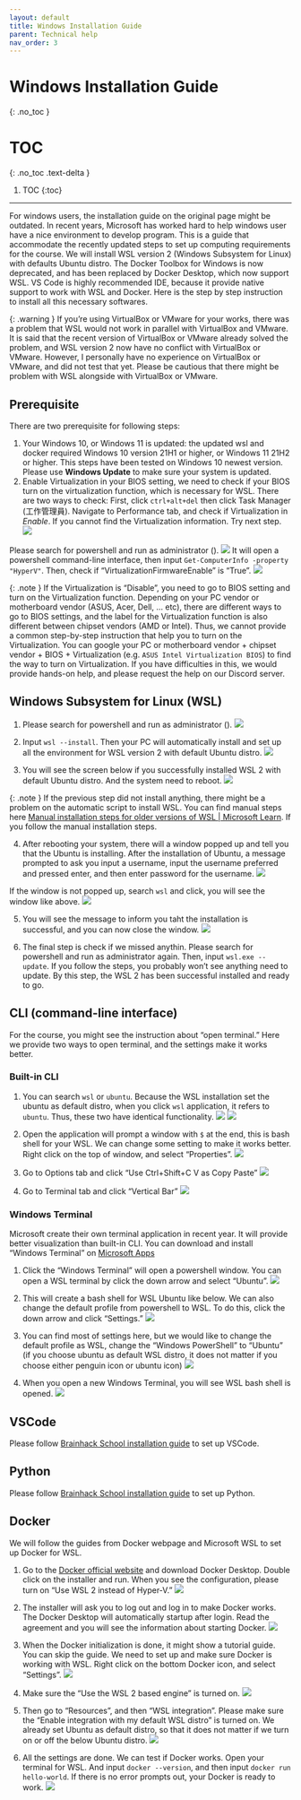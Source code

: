 ```yaml
---
layout: default
title: Windows Installation Guide
parent: Technical help
nav_order: 3
---
```


# Windows Installation Guide
{: .no_toc }

# TOC
{: .no_toc .text-delta }

1. TOC
{:toc}

---

For windows users, the installation guide on the original page might be outdated. In recent years, Microsoft has worked hard to help windows user have a nice environment to develop program. This is a guide that accommodate the recently updated steps to set up computing requirements for the course. We will install WSL version 2 (Windows Subsystem for Linux) with defaults Ubuntu distro. The Docker Toolbox for Windows is now deprecated, and has been replaced by Docker Desktop, which now support WSL. VS Code is highly recommended IDE, because it provide native support to work with WSL and Docker. Here is the step by step instruction to install all this necessary softwares.

{: .warning }
If you’re using VirtualBox or VMware for your works, there was a problem that WSL would not work in parallel with VirtualBox and VMware. It is said that the recent version of VirtualBox or VMware already solved the problem, and WSL version 2 now have no conflict with VirtualBox or VMware. However, I personally have no experience on VirtualBox or VMware, and did not test that yet. Please be cautious that there might be problem with WSL alongside with VirtualBox or VMware.

## Prerequisite
There are two prerequisite for following steps:
1. Your Windows 10, or Windows 11 is updated: the updated wsl and docker required Windows 10 version 21H1 or higher, or Windows 11 21H2 or higher. This steps have been tested on Windows 10 newest version. Please use **Windows Update** to make sure your system is updated.
2. Enable Virtualization in your BIOS setting, we need to check if your BIOS turn on the virtualization function, which is necessary for WSL. There are two ways to check:
First, click `ctrl+alt+del` then click Task Manager (工作管理員). Navigate to Performance tab, and check if Virtualization in *Enable*. If you cannot find the Virtualization information. Try next step.
![](../../assets/windowssetup/01.png)

Please search for powershell and run as administrator ().
![](../../assets/discordguide/02.png)
It will open a powershell command-line interface, then input `Get-ComputerInfo -property "HyperV"`. Then, check if “VirtualizationFirmwareEnable” is “True”.
![](../../assets/windowssetup/03.png)

{: .note }
If the Virtualization is “Disable”, you need to go to BIOS setting and turn on the Virtualization function. Depending on your PC vendor or motherboard vendor (ASUS, Acer, Dell, … etc), there are different ways to go to BIOS settings, and the label for the Virtualization function is also different between chipset vendors (AMD or Intel). Thus, we cannot provide a common step-by-step instruction that help you to turn on the Virtualization. You can google your PC or motherboard vendor + chipset vendor + BIOS + Virtualization (e.g. `ASUS Intel Virtualization BIOS`) to find the way to turn on Virtualization. If you have difficulties in this, we would provide hands-on help, and please request the help on our Discord server.

## Windows Subsystem for Linux (WSL)
1. Please search for powershell and run as administrator ().
![](../../assets/windowssetup/02.png)

2. Input `wsl --install`. Then your PC will automatically install and set up all the environment for WSL version 2 with default Ubuntu distro.
![](../../assets/windowssetup/04.png)

3. You will see the screen below if you successfully installed WSL 2 with default Ubuntu distro. And the system need to reboot.
![](../../assets/windowssetup/05.png)

{: .note }
If the previous step did not install anything, there might be a problem on the automatic script to install WSL. You can find manual steps here [Manual installation steps for older versions of WSL | Microsoft Learn](https://learn.microsoft.com/en-us/windows/wsl/install-manual). If you follow the manual installation steps.

4. After rebooting your system, there will a window popped up and tell you that the Ubuntu is installing. After the installation of Ubuntu, a message prompted to ask you input a username, input the username preferred and pressed enter, and then enter password for the username. 
![](../../assets/windowssetup/06.png)

If the window is not popped up, search `wsl` and click, you will see the window like above.
![](../../assets/windowssetup/07.png)

5. You will see the message to inform you taht the installation is successful, and you can now close the window.
![](../../assets/windowssetup/09.png)

6. The final step is check if we missed anythin. Please search for powershell and run as administrator again. Then, input `wsl.exe --update`. If you follow the steps, you probably won’t see anything need to update. By this step, the WSL 2 has been successful installed and ready to go.

## CLI (command-line interface)
For the course, you might see the instruction about “open terminal.” Here we provide two ways to open terminal, and the settings make it works better.

### Built-in CLI
1. You can search `wsl` or `ubuntu`. Because the WSL installation set the ubuntu as default distro, when you click `wsl` application, it refers to `ubuntu`. Thus, these two have identical functionality.
![](../../assets/windowssetup/07.png)
![](../../assets/windowssetup/08.png)

2. Open the application will prompt a window with `$` at the end, this is bash shell for your WSL. We can change some setting to make it works better. Right click on the top of window, and select “Properties”.
![](../../assets/windowssetup/11.png)

3. Go to Options tab and click “Use Ctrl+Shift+C V as Copy Paste”
![](../../assets/windowssetup/12.png) 

4. Go to Terminal tab and click “Vertical Bar”
![](../../assets/windowssetup/13.png)

### Windows Terminal
Microsoft create their own terminal application in recent year. It will provide better visualization than built-in CLI. You can download and install “Windows Terminal” on [Microsoft Apps](https://apps.microsoft.com/store/detail/windows-terminal/9N0DX20HK701)

1. Click the “Windows Terminal” will open a powershell window. You can open a WSL terminal by click the down arrow and select “Ubuntu”.
![](../../assets/windowssetup/14.png)

2. This will create a bash shell for WSL Ubuntu like below. We can also change the default profile from powershell to WSL. To do this, click the down arrow and click “Settings.”
![](../../assets/windowssetup/15.png)

3. You can find most of settings here, but we would like to change the default profile as WSL, change the “Windows PowerShell” to “Ubuntu” (if you choose ubuntu as default WSL distro, it does not matter if you choose either penguin icon or ubuntu icon)
![](../../assets/windowssetup/16.png)

4. When you open a new Windows Terminal, you will see WSL bash shell is opened.
![](../../assets/windowssetup/17.png)

## VSCode
Please follow [Brainhack School installation guide](https://school.brainhackmtl.org/modules/installation/) to set up VSCode.

## Python
Please follow [Brainhack School installation guide](https://school.brainhackmtl.org/modules/installation/) to set up Python.

## Docker
We will follow the guides from Docker webpage and Microsoft WSL to set up Docker for WSL.
1. Go to the [Docker official website](https://docs.docker.com/desktop/install/windows-install/) and download Docker Desktop. Double click on the installer and run. When you see the configuration, please turn on “Use WSL 2 instead of Hyper-V.” 
![](../../assets/windowssetup/18.png)

2. The installer will ask you to log out and log in to make Docker works. The Docker Desktop will automatically startup after login. Read the agreement and you will see the information about starting Docker.
![](../../assets/windowssetup/19.png)

3. When the Docker initialization is done, it might show a tutorial guide. You can skip the guide. We need to set up and make sure Docker is working with WSL. Right click on the bottom Docker icon, and select “Settings”.
![](../../assets/windowssetup/20.png)

4. Make sure the “Use the WSL 2 based engine” is turned on.
![](../../assets/windowssetup/21.png)

5. Then go to “Resources”, and then “WSL integration”. Please make sure the “Enable integration with my default WSL distro” is turned on. We already set Ubuntu as default distro, so that it does not matter if we turn on or off the below Ubuntu distro.
![](../../assets/windowssetup/22.png)

6. All the settings are done. We can test if Docker works. Open your terminal for WSL. And input `docker --version`, and then input `docker run hello-world`. If there is no error prompts out, your Docker is ready to work.
![](../../assets/windowssetup/23.png)
